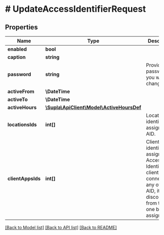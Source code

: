 # # UpdateAccessIdentifierRequest

## Properties

Name | Type | Description | Notes
------------ | ------------- | ------------- | -------------
**enabled** | **bool** |  | [optional]
**caption** | **string** |  | [optional]
**password** | **string** | Provide new password if you want to change it. | [optional]
**activeFrom** | **\DateTime** |  | [optional]
**activeTo** | **\DateTime** |  | [optional]
**activeHours** | [**\Supla\ApiClient\Model\ActiveHoursDef**](ActiveHoursDef.md) |  | [optional]
**locationsIds** | **int[]** | Location identifiers to assign to this AID. | [optional]
**clientAppsIds** | **int[]** | Client Apps identifiers to assign to this Access Identifier. If client app is connected to any other AID, it will be disconnected from the old one before assigning. | [optional]

[[Back to Model list]](../../README.md#models) [[Back to API list]](../../README.md#endpoints) [[Back to README]](../../README.md)
